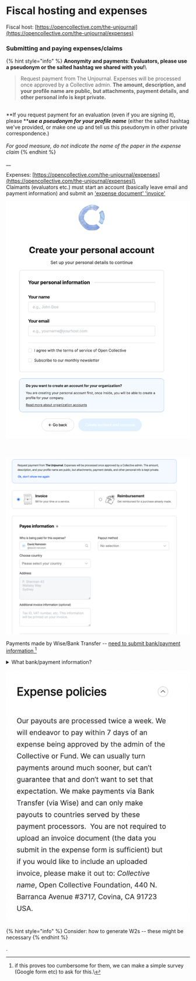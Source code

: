 # Fiscal hosting and expenses

Fiscal host: [https://opencollective.com/the-unjournal](https://opencollective.com/the-unjournal/expenses)





### Submitting and paying expenses/claims



{% hint style="info" %}
**Anonymity** **and payments**: **Evaluators, please use a pseudonym or the salted hashtag we shared with you!**\


> Request payment from The Unjournal. Expenses will be processed once approved by a Collective admin. **The amount, description, and your profile name are public, but attachments, payment details, and other personal info is kept private.**

\
**If you request payment for an evaluation (even if you are signing it), please **_**use a pseudonym for your profile name**_  (either the salted hashtag  we've provided, or make one up and tell us this pseudonym in other private correspondence.)\
\
_For good measure, do not indicate the name of the paper in the expense claim_
{% endhint %}

__

Expenses: [https://opencollective.com/the-unjournal/expenses](https://opencollective.com/the-unjournal/expenses)\
\
Claimants (evaluators etc.) must start an account (basically leave email and payment information) and submit an ['expense document' 'invoice'](https://opencollective.com/the-unjournal/expenses/new)



![](<../../.gitbook/assets/image (10).png>)

\
\
![](<../../.gitbook/assets/image (11).png>)



Payments made by Wise/Bank Transfer -- [need to submit bank/payment information ](#user-content-fn-1)[^1]



<details>

<summary>What bank/payment information?</summary>

Type: ABA \[or?]\
Account Holder: name

Email:&#x20;

Abartn: ?????????

City:&#x20;

State:&#x20;

Country:&#x20;

Post Code:&#x20;

First Line:&#x20;

Legal Type: PRIVATE

Account Type: CHECKING \[or ?]

Account Number: ...

Additional invoice information &#x20;

</details>

![](../../.gitbook/assets/image.png)&#x20;



{% hint style="info" %}
Consider: how to generate W2s -- these might be necessary
{% endhint %}





.





[^1]: &#x20;if this proves too cumbersome for them, we can make a simple survey (Google form etc) to ask for this.\


